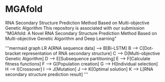 # MGAfold
RNA Secondary Structure Prediction Method Based on Multi-objective Genetic Algorithm
This repository is associated with our submission "MGAfold: A Novel RNA Secondary Structure Prediction Method Based on Multi-objective Genetic Algorithm and Deep Learning"

'''mermaid
      graph LR
      A[RNA sequence data] --> B[Bi-LSTM]
      B --> C[Dot-bracket representation of RNA secondary structure]
      C --> D[Multi-objective Genetic Algorithm]
      D --> E[Subsequence partitioning]
      E --> F[Calculate fitness functions]
      F --> G[Population creation]
      G --> H[Individual selection]
      H --> I[Crossover]
      I --> J[Mutation]
      J --> K[Optimal solution]
      K --> L[RNA secondary structure prediction result]
'''
